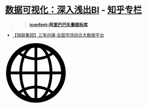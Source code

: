 # [**数据可视化：深入浅出BI**](https://zhuanlan.zhihu.com/p/24573880) - [**知乎专栏**](https://zhuanlan.zhihu.com/)

>> [**iconfont-阿里巴巴矢量图标库**](https://www.iconfont.cn/search/index?searchType=icon&q=web)

- [【瑞联集团】三氢创康·全国市场综合大数据平台](https://m.reliancejk.com/date2021/)

<svg t="1640869094795" class="icon" viewBox="0 0 1024 1024" version="1.1" xmlns="http://www.w3.org/2000/svg" p-id="2125" width="200" height="200"><path d="M512.001274 15.045039a497.880869 497.880869 0 0 1 496.99699 497.086142c0 137.285182-55.886849 261.573274-145.67566 351.652466-89.81301 90.098296-214.335444 145.167493-351.32133 145.167494-137.262257 0-261.529972-55.069197-351.31751-145.173862-89.788811-90.079192-145.67566-214.367284-145.67566-351.646098a497.880869 497.880869 0 0 1 496.99317-497.086142zM489.215293 932.144136V771.518957a405.118201 405.118201 0 0 0-129.123952 26.595319 137.138718 137.138718 0 0 0-17.101903 6.511917c3.53042 7.062113 6.785742 14.098754 10.570881 20.887043 25.514032 45.602527 55.33538 80.88762 88.987717 101.223193a372.744559 372.744559 0 0 0 46.671078 5.40898z m320.120674-717.103117a128.736778 128.736778 0 0 0-10.591259-10.061441 441.222218 441.222218 0 0 1-58.315604 36.934404c27.141693 70.795612 43.939205 156.01602 46.672351 247.447775h144.843999a419.629601 419.629601 0 0 0-122.609487-274.320738z m-46.672352-40.41388a415.300634 415.300634 0 0 0-85.71329-49.415687 434.384259 434.384259 0 0 1 33.623044 51.562976c3.805517 7.062113 7.861934 15.201692 11.942549 23.339997 13.571483-8.138305 27.117495-16.556802 40.137509-25.493654z m-181.233302-77.3572c-15.172399-2.404557-30.921738-4.056417-46.64688-5.133883V253.306336a429.022402 429.022402 0 0 0 129.127773-26.588951c5.985921-2.177856 11.392353-4.356986 17.076431-6.787015-2.954752-7.337211-7.036641-14.373851-10.541588-20.887043-24.989309-46.15527-55.610477-80.888893-89.013189-101.774662z m-92.217567-5.133883c-15.723868 1.077466-31.473207 2.729325-46.671078 5.133883-33.652337 20.887043-63.473685 55.619393-88.987717 101.774662-3.781319 6.510644-7.036641 13.547285-10.816686 20.887042 5.684078 2.430029 11.392353 4.609159 17.351529 6.787016a428.859382 428.859382 0 0 0 129.123952 26.595318V92.130962z m-142.141419 33.075396a414.845959 414.845959 0 0 0-85.732395 49.415687c13.020014 8.940673 26.591498 17.355349 40.412607 25.493654a233.26369 233.26369 0 0 1 11.667451-23.339997c10.041064-19.007209 21.708515-35.811089 33.652337-51.562976z m-122.088585 79.763031c-3.255322 3.004423-7.060839 6.536116-10.316162 10.061441a419.628328 419.628328 0 0 0-122.614581 274.32456h144.874565c2.703853-91.430482 19.529385-176.648342 46.370508-247.447775a478.47757 478.47757 0 0 1-58.31433-36.934405zM92.051999 535.189712a420.779662 420.779662 0 0 0 122.614581 274.319464l10.316162 10.293237a425.318773 425.318773 0 0 1 58.318151-37.413278c-26.841123-71.096182-43.666655-155.742195-46.370508-247.19815H92.051999z m169.286933 314.488813a415.88267 415.88267 0 0 0 85.732395 49.383847 360.53328 360.53328 0 0 1-33.652337-51.562976c-4.075521-7.313012-8.137031-15.176219-11.667451-22.788528a416.635367 416.635367 0 0 0-40.412607 24.962563z m273.441954 82.465611a371.780443 371.780443 0 0 0 46.646879-5.40898c33.402711-20.335574 64.02388-55.620666 89.013189-101.223194 3.504948-6.787015 7.586836-13.823656 10.541589-20.887042a133.885943 133.885943 0 0 0-17.076431-6.511918 405.259571 405.259571 0 0 0-129.120132-26.594045v160.625179z m142.169439-33.081764a416.339892 416.339892 0 0 0 85.71329-49.383847 390.678122 390.678122 0 0 0-40.137509-24.962563c-4.075521 7.612308-8.137031 15.475516-11.942548 22.788528-10.592533 18.706639-21.684316 36.362558-33.623045 51.562976z m121.789288-79.259959l10.591259-10.293237a420.780936 420.780936 0 0 0 122.614582-274.319464H787.101455c-2.729325 91.455954-19.530658 176.101968-46.672351 247.198149a395.620965 395.620965 0 0 1 58.315604 37.414552z m-99.82478-558.105599a203.624467 203.624467 0 0 1-19.004662 7.33721 460.617875 460.617875 0 0 1-145.124191 29.826442v190.500018h206.195866c-2.452954-84.393841-17.375727-162.553409-42.064466-227.66367z m-209.69954 37.163652a456.062207 456.062207 0 0 1-144.873292-29.826442 187.929892 187.929892 0 0 1-19.530658-7.33721c-24.412368 65.110261-39.608965 143.269829-42.064466 227.66367H489.215293V298.860466z m0 426.554165v-190.224919H282.746877c2.454228 84.144215 17.652098 161.977742 42.064466 227.388572 6.510644-2.428756 13.020014-5.158081 19.530658-7.33721 45.019218-17.354076 93.864332-27.396413 144.873292-29.826443z m45.570687 0a465.365857 465.365857 0 0 1 144.874566 29.826443c6.50937 2.17913 12.743643 4.908455 19.254287 7.33721 24.688739-65.410831 39.608965-143.244357 42.064466-227.388572H534.78598v190.224919z" p-id="2126"></path></svg>


